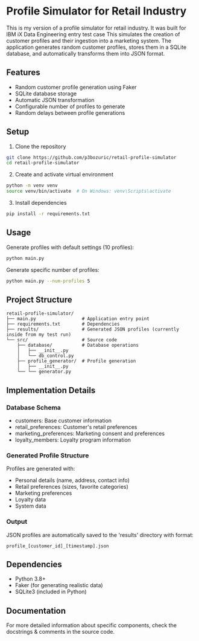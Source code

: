 # Profile Simulator for Retail Industry

This is my version of a profile simulator for retail industry. It was built for IBM iX Data Engineering entry test case
This simulates the creation of customer profiles and their ingestion into a marketing system. The application generates random customer profiles, stores them in a SQLite database, and automatically transforms them into JSON format.

## Features
- Random customer profile generation using Faker
- SQLite database storage
- Automatic JSON transformation
- Configurable number of profiles to generate
- Random delays between profile generations

## Setup

1. Clone the repository
```bash
git clone https://github.com/p3bozuric/retail-profile-simulator
cd retail-profile-simulator
```

2. Create and activate virtual environment
```bash
python -m venv venv
source venv/bin/activate  # On Windows: venv\Scripts\activate
```

3. Install dependencies
```bash
pip install -r requirements.txt
```

## Usage

Generate profiles with default settings (10 profiles):
```bash
python main.py
```

Generate specific number of profiles:
```bash
python main.py --num-profiles 5
```

## Project Structure
```
retail-profile-simulator/
├── main.py                 # Application entry point
├── requirements.txt        # Dependencies
├── results/                # Generated JSON profiles (currently inside from my test run)
└── src/                    # Source code
    ├── database/           # Database operations
    │   ├── __init__.py
    │   └── db_control.py
    ├── profile_generator/  # Profile generation
    │   ├── __init__.py
    └── └── generator.py
```

## Implementation Details

### Database Schema
- customers: Base customer information
- retail_preferences: Customer's retail preferences
- marketing_preferences: Marketing consent and preferences
- loyalty_members: Loyalty program information

### Generated Profile Structure
Profiles are generated with:
- Personal details (name, address, contact info)
- Retail preferences (sizes, favorite categories)
- Marketing preferences
- Loyalty data
- System data

### Output
JSON profiles are automatically saved to the 'results' directory with format:
```
profile_[customer_id]_[timestamp].json
```

## Dependencies
- Python 3.8+
- Faker (for generating realistic data)
- SQLite3 (included in Python)

## Documentation
For more detailed information about specific components, check the docstrings & comments in the source code.